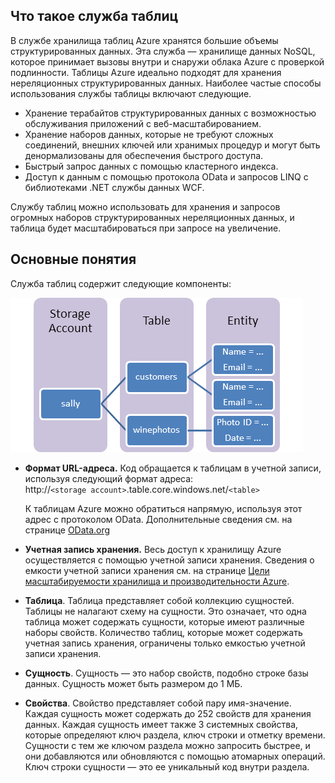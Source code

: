## <a name="what-is"> </a>Что такое служба таблиц

В службе хранилища таблиц Azure хранятся большие объемы
структурированных данных. Эта служба — хранилище данных NoSQL, которое принимает
вызовы внутри и снаружи облака Azure с проверкой подлинности. Таблицы
Azure идеально подходят для хранения нереляционных структурированных данных. Наиболее частые
способы использования службы таблицы включают следующие.

-   Хранение терабайтов структурированных данных с возможностью обслуживания приложений
    с веб-масштабированием.
-   Хранение наборов данных, которые не требуют сложных соединений, внешних ключей
    или хранимых процедур и могут быть денормализованы для обеспечения быстрого доступа.
-   Быстрый запрос данных с помощью кластерного индекса.
-   Доступ к данным с помощью протокола OData и запросов LINQ с библиотеками .NET
    службы данных WCF.

Службу таблиц можно использовать для хранения и запросов огромных наборов
структурированных нереляционных данных, и таблица будет масштабироваться
при запросе на увеличение.

## <a name="concepts"> </a>Основные понятия

Служба таблиц содержит следующие компоненты:

![Таблица1][Таблица1]

-   **Формат URL-адреса.** Код обращается к таблицам в учетной записи, используя следующий
    формат адреса:   
    http://`<storage account>`.table.core.windows.net/`<table>`  

    К таблицам Azure можно обратиться напрямую, используя этот адрес с
    протоколом OData. Дополнительные сведения см. на странице [OData.org][OData.org]

-   **Учетная запись хранения.** Весь доступ к хранилищу Azure осуществляется
    с помощью учетной записи хранения. Сведения о емкости учетной записи хранения см. на странице [Цели масштабируемости хранилища и производительности Azure][Цели масштабируемости хранилища и производительности Azure].

-   **Таблица**. Таблица представляет собой коллекцию сущностей. Таблицы не налагают
    схему на сущности. Это означает, что одна таблица может
    содержать сущности, которые имеют различные наборы свойств. Количество таблиц, которые
    может содержать учетная запись хранения, ограничены только емкостью
    учетной записи хранения.

-   **Сущность**. Сущность — это набор свойств, подобно строке
    базы данных. Сущность может быть размером до 1 МБ.

-   **Свойства**. Свойство представляет собой пару имя-значение. Каждая сущность может
    содержать до 252 свойств для хранения данных. Каждая сущность имеет также 3
    системных свойства, которые определяют ключ раздела, ключ строки и
    отметку времени. Сущности с тем же ключом раздела можно запросить быстрее,
    и они добавляются или обновляются с помощью атомарных операций. Ключ строки
    сущности — это ее уникальный код внутри раздела.

  [Таблица1]: ./media/storage-java-how-to-use-table-storage/table1.png
  [OData.org]: http://www.odata.org/
  [Цели масштабируемости хранилища и производительности Azure]: http://msdn.microsoft.com/ru-ru/library/dn249410.aspx
